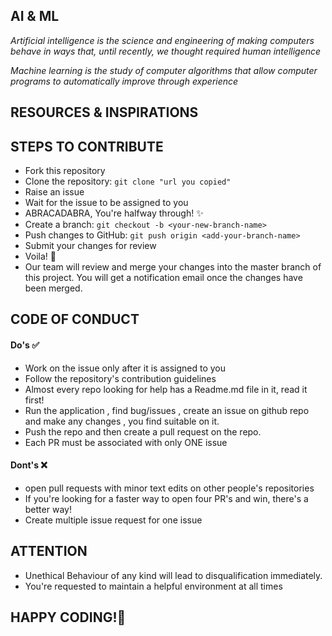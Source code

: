 ## AI & ML
*Artificial intelligence is the science and engineering of making computers behave in ways that, until recently, we thought required human intelligence*

*Machine learning is the study of computer algorithms that allow computer programs to automatically improve through experience*

## RESOURCES & INSPIRATIONS

## STEPS TO CONTRIBUTE

- Fork this repository
- Clone the repository: `git clone "url you copied"`
- Raise an issue 
- Wait for the issue to be assigned to you
- ABRACADABRA, You're halfway through! ✨
- Create a branch: `git checkout -b <your-new-branch-name>`
- Push changes to GitHub: `git push origin <add-your-branch-name>`
- Submit your changes for review
- Voila! 🎉
- Our team will review and merge your changes into the master branch of this project. You will get a notification email once the changes have been merged.


## CODE OF CONDUCT


#### Do's ✅
- Work on the issue only after it is assigned to you
- Follow the repository's contribution guidelines
- Almost every repo looking for help has a Readme.md file in it, read it first!
- Run the application , find bug/issues , create an issue on github repo and make any changes , you find suitable on it.
- Push the repo and then create a pull request on the repo.
- Each PR must be associated with only ONE issue

#### Dont's ❌
 - open pull requests with minor text edits on other people's repositories
 - If you're looking for a faster way to open four PR's and win, there's a better way!
 - Create multiple issue request for one issue


  ## ATTENTION
  - Unethical Behaviour of any kind will lead to disqualification immediately.
  - You're requested to maintain a helpful environment at all times 

## HAPPY CODING!🙂
